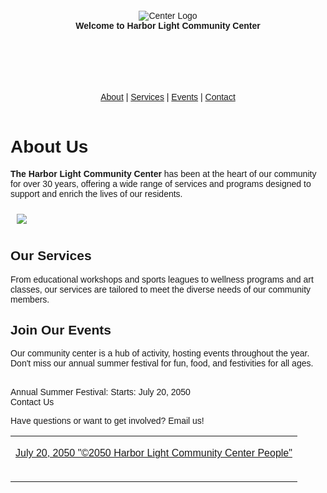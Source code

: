 <!DOCTYPE html> 
  <html> 
    <head> 
       <style>
      .center-and-space-content {
        text-align: center;
        padding: 10px;
      }
    </style>
      <title><h1>Harbor Light Community Center</h1></title>
    </head> 
    <br><br>
  <body> 
<font face="Arial, sans-serif"> 
  <header> 
     <div class="center-and-space-content">
    <img src="https://edube.org/uploads/media/default/0001/04/logo.jpg" alt="Center 
      Logo"> 
       <br>
    <strong>Welcome to Harbor Light Community Center</strong>
  </header>
  <br><br>
  <header> 
 <nav>
      <a href="#about">About</a> |
      <a href="#services">Services</a> |
      <a href="#events">Events</a> |
      <a href="#contact">Contact</a>
    </nav>
  </header> 
    <nav class="aria-hidden="true"> 
  <a img src="https://edube.org/uploads/media/default/0001/04/decorative-banner.jpg" 
    alt="Decorative Banner"> </a>
  </nav> 
  <section="id"> 
    <main>
<h1>About Us</h1> 
<p><strong>The Harbor Light Community Center</strong> has been at the heart of our community for over 
30 years, offering a wide range of services and programs designed to support and enrich the lives 
of our residents.</p> 
      
<p><img src="https://edube.org/uploads/media/default/0001/04/community-center.jpg" 
hspace="10" vspace="10"></p> 
</section> 
<section> 
<h1>Our Services</h1> 
<p>From educational workshops and sports leagues to wellness programs and art classes, 
our services are tailored to meet the diverse needs of our community members.</p> 
</section> 
<section> 
<h1>Join Our Events</h1> 
<p>Our community center is a hub of activity, hosting events throughout the year. Don't 
miss our annual summer festival for fun, food, and festivities for all ages.</p> 
<br> 
  <a itemtype="http://schema.org/Event" itemprop="description" itemprop="July 20, 2050">
  </main>
Annual Summer Festival: 
Starts: July 20, 2050 
</section> 
<footer> 
Contact Us 
<p>Have questions or want to get involved? Email us!</p> 
  <table width="100%" cellpadding="0" cellspacing="0" border="0">
<tr>
<td align="center">
<table width="600" cellpadding="0" cellspacing="0" border="0">
<a href="info@harborlight.com">
  <p>July 20, 2050 "©2050 Harbor Light Community Center People"</p>
</table>
</td>
</tr>
</table>
</footer>
  
</font> 
</body> 
</html>

